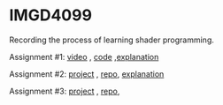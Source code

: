 # IMGD4099
Recording the process of learning shader programming.

Assignment #1: [video](https://youtu.be/M6RDzQHjVHA?si=OVEv3hpB3O9V2txH) , [code](https://github.com/SwordLX/IMGD4099/blob/main/Assignment%231/frag.wgsl) ,[explanation](https://github.com/SwordLX/IMGD4099/blob/main/Assignment%231/%20Explanation.md) 

Assignment #2: [project](https://scandalous-candy-almandine.glitch.me/) , [repo](https://github.com/SwordLX/IMGD4099/blob/main/Assignment%232/%20main.js), [explanation](https://github.com/SwordLX/IMGD4099/blob/main/Assignment%232/Explanation.md)

Assignment #3: [project](https://blushing-broken-elbow.glitch.me/) , [repo](https://github.com/SwordLX/IMGD4099/tree/main/Assignment%233), 
